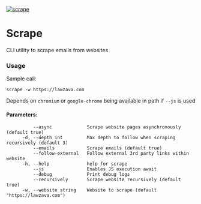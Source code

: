 [![scrape](https://snapcraft.io/scrape/badge.svg)](https://snapcraft.io/scrape)

# Scrape
CLI utility to scrape emails from websites

### Usage
Sample call:

`scrape -w https://lawzava.com` 

Depends on `chromium` or `google-chrome` being available in path if `--js` is used

#### Parameters:
```
          --async             Scrape website pages asynchronously (default true)
      -d, --depth int         Max depth to follow when scraping recursively (default 3)
          --emails            Scrape emails (default true)
          --follow-external   Follow external 3rd party links within website
      -h, --help              help for scrape
          --js                Enables JS execution await
          --debug             Print debug logs
          --recursively       Scrape website recursively (default true)
      -w, --website string    Website to scrape (default "https://lawzava.com")
```
